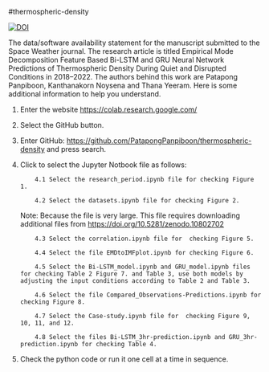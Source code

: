 #thermospheric-density

[![DOI](https://zenodo.org/badge/770243264.svg)](https://zenodo.org/doi/10.5281/zenodo.10807295)

The data/software availability statement for the manuscript submitted to the Space Weather journal. The research article is titled Empirical Mode Decomposition Feature Based Bi-LSTM and GRU Neural Network Predictions of Thermospheric Density During Quiet and Disrupted Conditions in 2018–2022. The authors behind this work are Patapong Panpiboon, Kanthanakorn Noysena and Thana Yeeram. Here is some additional information to help you understand.

1. Enter the website https://colab.research.google.com/
2. Select the GitHub button.
3. Enter GitHub: https://github.com/PatapongPanpiboon/thermospheric-density and press search.

4. Click to select the Jupyter Notbook file as follows:

           4.1 Select the research_period.ipynb file for checking Figure 1.

           4.2 Select the datasets.ipynb file for checking Figure 2. 
   Note: Because the file is very large. This file requires downloading additional files from https://doi.org/10.5281/zenodo.10802702

           4.3 Select the correlation.ipynb file for  checking Figure 5.

           4.4 Select the file EMDtoIMFplot.ipynb for checking Figure 6.

           4.5 Select the Bi-LSTM_model.ipynb and GRU_model.ipynb files for checking Table 2 Figure 7. and Table 3, use both models by adjusting the input conditions according to Table 2 and Table 3.

           4.6 Select the file Compared_Observations-Predictions.ipynb for checking Figure 8.

           4.7 Select the Case-study.ipynb file for  checking Figure 9, 10, 11, and 12.

           4.8 Select the files Bi-LSTM_3hr-prediction.ipynb and GRU_3hr-prediction.ipynb for checking Table 4.

5. Check the python code or run it one cell at a time in sequence.
